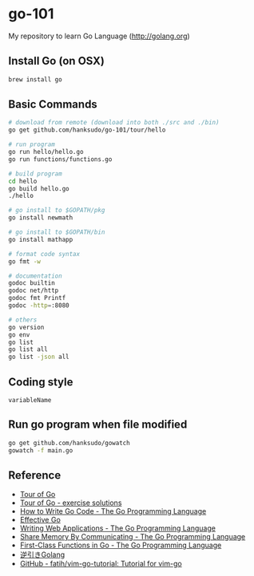 go-101
======

My repository to learn Go Language (http://golang.org)

## Install Go (on OSX)

```bash
brew install go
```

## Basic Commands

```bash
# download from remote (download into both ./src and ./bin)
go get github.com/hanksudo/go-101/tour/hello

# run program
go run hello/hello.go
go run functions/functions.go

# build program
cd hello
go build hello.go
./hello

# go install to $GOPATH/pkg
go install newmath

# go install to $GOPATH/bin
go install mathapp

# format code syntax
go fmt -w

# documentation
godoc builtin
godoc net/http
godoc fmt Printf
godoc -http=:8080

# others
go version
go env
go list
go list all
go list -json all
```

## Coding style

```
variableName
```

## Run go program when file modified

```bash
go get github.com/hanksudo/gowatch
gowatch -f main.go
```

## Reference

- [Tour of Go](http://tour.golang.org/)
- [Tour of Go - exercise solutions](https://github.com/golang/tour/tree/master/solutions)
- [How to Write Go Code - The Go Programming Language](http://golang.org/doc/code.html)
- [Effective Go](http://golang.org/doc/effective_go.html)
- [Writing Web Applications - The Go Programming Language](http://golang.org/doc/articles/wiki/)
- [Share Memory By Communicating - The Go Programming Language](http://golang.org/doc/codewalk/sharemem/)
- [First-Class Functions in Go - The Go Programming Language](http://golang.org/doc/codewalk/functions/)
- [逆引きGolang](http://ashitani.jp/golangtips/index.html)
- [GitHub - fatih/vim-go-tutorial: Tutorial for vim-go](https://github.com/fatih/vim-go-tutorial)
